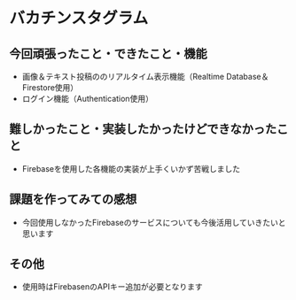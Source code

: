 # バカチンスタグラム

## 今回頑張ったこと・できたこと・機能
- 画像＆テキスト投稿ののリアルタイム表示機能（Realtime Database＆Firestore使用）
- ログイン機能（Authentication使用）

## 難しかったこと・実装したかったけどできなかったこと
- Firebaseを使用した各機能の実装が上手くいかず苦戦しました

## 課題を作ってみての感想
- 今回使用しなかったFirebaseのサービスについても今後活用していきたいと思います

## その他
- 使用時はFirebasenのAPIキー追加が必要となります
